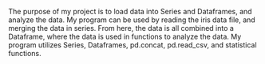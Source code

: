 The purpose of my project is to load data into Series and Dataframes, and analyze the data. My program can be used by reading the iris data file, and merging the data in series. From here, the data is all combined into a Dataframe, where the data is used in functions to analyze the data. My program utilizes Series, Dataframes, pd.concat, pd.read_csv, and statistical functions. 
